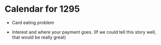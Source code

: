 Calendar for 1295
=================

* Card eating problem

* Interest and where your payment goes.
  (If we could tell this story well, that would be really great)

